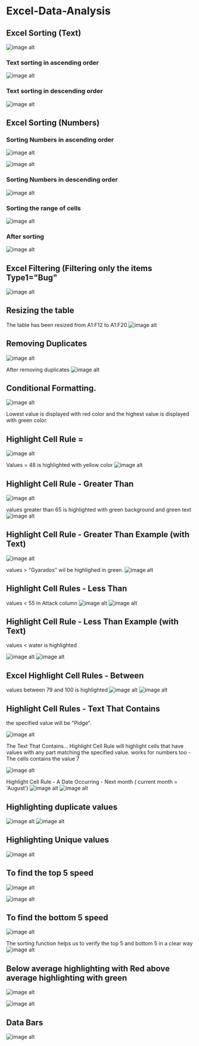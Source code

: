 # Excel-Data-Analysis
## Excel Sorting (Text)
![image alt](https://github.com/nsankareswari-70/Excel-Data-Analysis/blob/2abe6b5d544f2b2147382fad740cfe43c688fd6b/ex31.png)
### Text sorting in ascending order
![image alt](https://github.com/nsankareswari-70/Excel-Data-Analysis/blob/b23ca3bff4f39f63cedc74e20c43db9649477010/ex32.png)
### Text sorting in descending order
![image alt](https://github.com/nsankareswari-70/Excel-Data-Analysis/blob/6e0b24e8ce473079c1072f459502b1a092c105a5/ex33.png)
## Excel Sorting (Numbers)
### Sorting Numbers in ascending order
![image alt](https://github.com/nsankareswari-70/Excel-Data-Analysis/blob/1dee6cacbc59f395b61dfd27c0bfd373606e1b3a/ex34.png)

![image alt](https://github.com/nsankareswari-70/Excel-Data-Analysis/blob/35de87b008a65583ba469442754c2d1bc42b935c/ex35.png)

### Sorting Numbers in descending order
![image alt](https://github.com/nsankareswari-70/Excel-Data-Analysis/blob/c9a7789a058ba0dc5cfe86dd38ed320bee2cfa22/ex36.png)

### Sorting the range of cells

![image alt](https://github.com/nsankareswari-70/Excel-Data-Analysis/blob/36ff676357c6081550fde70f856492e549b09a4c/ex37.png)

### After sorting
![image alt](https://github.com/nsankareswari-70/Excel-Data-Analysis/blob/d57073e9393a60772358462efee4b2e1db18ca70/ex38.png)

## Excel Filtering (Filtering only the items Type1="Bug"
![image alt](https://github.com/nsankareswari-70/Excel-Data-Analysis/blob/8835fa170909976cdc4cc724992eb1bab5c14c22/ex39.png)

## Resizing the table
The table has been resized from A1:F12 to A1:F20
![image alt](https://github.com/nsankareswari-70/Excel-Data-Analysis/blob/452afcdd7103e37ad1972b06e63358ee00dec9d5/ex40.png)

## Removing Duplicates
![image alt](https://github.com/nsankareswari-70/Excel-Data-Analysis/blob/b48cfa59900e5af1494fd0cb184bd97890b1c6d0/ex41.png)

After removing duplicates
![image alt](https://github.com/nsankareswari-70/Excel-Data-Analysis/blob/b48cfa59900e5af1494fd0cb184bd97890b1c6d0/ex42.png)

## Conditional Formatting.

![image alt](https://github.com/nsankareswari-70/Excel-Data-Analysis/blob/083207b3f8401249b5b7792b4305bf16c5d1c495/ex43.png)

Lowest value is displayed with red color and the highest value is displayed with green color.

## Highlight Cell Rule =
![image alt](https://github.com/nsankareswari-70/Excel-Data-Analysis/blob/17333e572ea7a591e263a5713dc53d23f9437771/ex44.png)

Values = 48 is highlighted with yellow color
![image alt](https://github.com/nsankareswari-70/Excel-Data-Analysis/blob/fc1a8c2406f6ad4de172475162e91b132c51e906/ex45.png)

## Highlight Cell Rule - Greater Than
![image alt](https://github.com/nsankareswari-70/Excel-Data-Analysis/blob/de59653a6781bbc2c03b6ddf5ebdcc04d80a6178/ex46.png)

values greater than 65 is highlighted with green background and green text
![image alt](https://github.com/nsankareswari-70/Excel-Data-Analysis/blob/3b66bcebdb663efb7d3c7bcd4976b94f4b94e4e2/ex47.png)

## Highlight Cell Rule - Greater Than Example (with Text)
![image alt](https://github.com/nsankareswari-70/Excel-Data-Analysis/blob/735a6bcd0393e25485c39bde3ae39c8f3a6497a8/ex48.png)

values > "Gyarados" wil be highlighed in green.
![image alt](https://github.com/nsankareswari-70/Excel-Data-Analysis/blob/735a6bcd0393e25485c39bde3ae39c8f3a6497a8/ex49.png)

## Highlight Cell Rules - Less Than
values < 55 in Attack column
![image alt](https://github.com/nsankareswari-70/Excel-Data-Analysis/blob/e747fceb248a70625fdbe46914c3d12ce77dc797/ex49.png)
![image alt](https://github.com/nsankareswari-70/Excel-Data-Analysis/blob/e747fceb248a70625fdbe46914c3d12ce77dc797/ex50.png)

## Highlight Cell Rule - Less Than Example (with Text)
values < water is highlighted

![image alt](https://github.com/nsankareswari-70/Excel-Data-Analysis/blob/78d51313604cff5a90589df11410860a2def80cf/ex51.png)
![image alt](https://github.com/nsankareswari-70/Excel-Data-Analysis/blob/78d51313604cff5a90589df11410860a2def80cf/ex52.png)

## Excel Highlight Cell Rules - Between
values between 79 and 100 is highlighted
![image alt](https://github.com/nsankareswari-70/Excel-Data-Analysis/blob/d2df80fb9efefb9cf9aede6c209c1f21ba8f84ce/ex53.png)
![image alt](https://github.com/nsankareswari-70/Excel-Data-Analysis/blob/d2df80fb9efefb9cf9aede6c209c1f21ba8f84ce/ex54.png)

## Highlight Cell Rules - Text That Contains
the specified value will be "Pidge".

![image alt](https://github.com/nsankareswari-70/Excel-Data-Analysis/blob/bfee4e2b03ffeac1c94385aa9de6044d0b066abc/ex55.png)

The Text That Contains... Highlight Cell Rule will highlight cells that have values with any part matching the specified value.
works for numbers too - The cells contains the value 7

![image alt](https://github.com/nsankareswari-70/Excel-Data-Analysis/blob/73163e1b039878f7e2ed49ad8fc5d04480f80401/ex56.png)

Highlight Cell Rule - A Date Occurring - Next month ( current month = 'August')
![image alt](https://github.com/nsankareswari-70/Excel-Data-Analysis/blob/1a6aedb31b9cd301b9368c1c2caf0d7e4417eba9/ex57.png)
![image alt](https://github.com/nsankareswari-70/Excel-Data-Analysis/blob/1a6aedb31b9cd301b9368c1c2caf0d7e4417eba9/ex58.png)

## Highlighting duplicate values
![image alt](https://github.com/nsankareswari-70/Excel-Data-Analysis/blob/6c43ce54b0a6965de45354555036b9be7402d17b/ex59.png)
![image alt](https://github.com/nsankareswari-70/Excel-Data-Analysis/blob/6c43ce54b0a6965de45354555036b9be7402d17b/ex60.png)

## Highlighting Unique values
![image alt](https://github.com/nsankareswari-70/Excel-Data-Analysis/blob/41f32d5e18dcc4095f0cfd79e684fda86ad4d1d9/ex61.png)

## To find the top 5 speed 
![image alt](https://github.com/nsankareswari-70/Excel-Data-Analysis/blob/6bc512d94ae0b06cc50c3b4793f2e4e3f6b4e8c5/ex62.png)

![image alt](https://github.com/nsankareswari-70/Excel-Data-Analysis/blob/6bc512d94ae0b06cc50c3b4793f2e4e3f6b4e8c5/ex63.png)

## To find the bottom 5 speed
![image alt](https://github.com/nsankareswari-70/Excel-Data-Analysis/blob/6bc512d94ae0b06cc50c3b4793f2e4e3f6b4e8c5/ex64.png)

The sorting function helps us to verify the top 5 and bottom 5 in a clear way
![image alt](https://github.com/nsankareswari-70/Excel-Data-Analysis/blob/1e61f14f4f1b6cf7f841268f8d09487be3b18307/ex65.png)

## Below average highlighting with Red above average highlighting with green
![image alt](https://github.com/nsankareswari-70/Excel-Data-Analysis/blob/cd61296216e1d99396aa2bb2b3c2799af262f9db/ex66.png)

![image alt](https://github.com/nsankareswari-70/Excel-Data-Analysis/blob/cd61296216e1d99396aa2bb2b3c2799af262f9db/ex67.png)

## Data Bars
![image alt](https://github.com/nsankareswari-70/Excel-Data-Analysis/blob/fba0040b2f96af7bf83a8037e4203585aabf519d/ex68.png)



